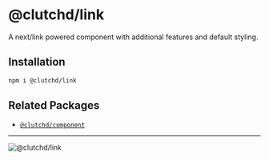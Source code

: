 # @clutchd/link

A next/link powered component with additional features and default styling.

## Installation

```sh
npm i @clutchd/link
```

## Related Packages

- [`@clutchd/component`](https://github.com/clutchd/clutchd/tree/main/ui/component)

---

![@clutchd/link](https://edge.bundlejs.com/?q=@clutchd/link&badge=)
